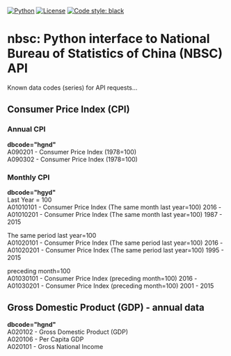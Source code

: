 [![Python](https://img.shields.io/badge/python-v3-brightgreen.svg)](https://www.python.org/)
[![License](https://img.shields.io/badge/License-GPLv3-blue.svg)](https://opensource.org/licenses/GPL-3.0)
[![Code style: black](https://img.shields.io/badge/code%20style-black-000000.svg)](https://github.com/psf/black)

# nbsc: Python interface to National Bureau of Statistics of China (NBSC) API
Known data codes (series) for API requests...

## Consumer Price Index (CPI)
### Annual CPI
**dbcode="hgnd"**  
A090201 - Consumer Price Index (1978=100)  
A090302 - Consumer Price Index (1978=100)  

### Monthly CPI
**dbcode="hgyd"**  
Last Year = 100  
A01010101 - Consumer Price Index (The same month last year=100) 2016 -  
A01010201 - Consumer Price Index (The same month last year=100) 1987 - 2015  
 
The same period last year=100  
A01020101 - Consumer Price Index (The same period last year=100) 2016 -  
A01020201 - Consumer Price Index (The same period last year=100) 1995 - 2015

preceding month=100  
A01030101 - Consumer Price Index (preceding month=100) 2016 -  
A01030201 - Consumer Price Index (preceding month=100) 2001 - 2015

## Gross Domestic Product (GDP) - annual data
**dbcode="hgnd"**  
A020102 - Gross Domestic Product (GDP)  
A020106 - Per Capita GDP  
A020101 - Gross National Income  



